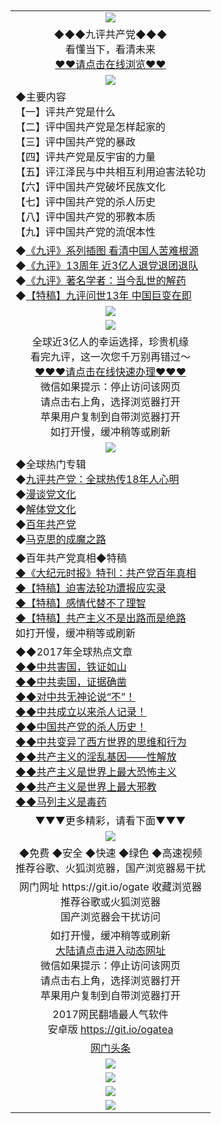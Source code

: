 <table>
  <tr>
    <td align=center><img src="https://raw.githubusercontent.com/wnel2017/ku/master/9Pnew1.jpg" /></td>
  </tr>
  <tr>
  <td align=center>
◆◆◆九评共产党◆◆◆<br/>
看懂当下，看清未来<br/>
<a href="https://s3.ap-south-1.amazonaws.com/ogatem/oGate.htm?4EC%2FJP.mp4&from=wnel">❤❤请点击在线浏览❤❤</a><br/>
   </tr>
  <tr>
      <td align=center><img src="https://raw.githubusercontent.com/wnel2017/ku/master/%E5%BE%AE%E4%BF%A1%E8%AF%B4%E6%98%8E4.jpg"/></td>
  </tr>
  <tr>
    <td align=left>
◆主要内容<br/>
【一】评共产党是什么<br/>
【二】评中国共产党是怎样起家的<br/>
【三】评中国共产党的暴政<br/>
【四】评共产党是反宇宙的力量<br/>
【五】评江泽民与中共相互利用迫害法轮功<br/>
【六】评中国共产党破坏民族文化<br/>
【七】评中国共产党的杀人历史<br/>
【八】评中国共产党的邪教本质<br/>
【九】评中国共产党的流氓本性<br/>
  </tr>
  <tr>
<td align=left>
◆<a href="https://s3.ap-south-1.amazonaws.com/ogatem/oGate.htm?4EC%2FJP.mp4&current=3:1&from=wnel">《九评》系列插图 看清中国人苦难根源</a><br/>
◆<a href="https://s3.ap-south-1.amazonaws.com/ogatem/oGate.htm?4EC%2FJP.mp4&current=4:1&from=wnel">《九评》13周年 近3亿人退党退团退队</a><br/>
◆<a href="https://s3.ap-south-1.amazonaws.com/ogatem/oGate.htm?4EC%2FJP.mp4&current=5:1&from=wnel">《九评》著名学者：当今乱世的解药</a><br/>
◆<a href="https://s3.ap-south-1.amazonaws.com/ogatem/oGate.htm?4EC%2FJP.mp4&current=6:1&from=wnel">【特稿】九评问世13年 中国巨变在即</a><br/>
  </tr>
  <tr>
   <td align=center><img src="https://raw.githubusercontent.com/wnel2017/ku/master/3T.jpg" /></td>
  </tr>
  <tr>
   <td align=center><img src="https://raw.githubusercontent.com/wnel2017/ku/master/3T1.jpg" /></td>
  </tr>
  <tr>
<td align=center>
全球近3亿人的幸运选择，珍贵机缘<br/>
看完九评，这一次您千万别再错过～<br/>
<a href="https://s3.ap-south-1.amazonaws.com/ogatem/oGate.htm?ogST.aspx?from=wnel-3T">❤❤❤请点击在线快速办理❤❤❤</a><br/>
微信如果提示：停止访问该网页<br/>
请点击右上角，选择浏览器打开<br/>
苹果用户复制到自带浏览器打开<br/>
如打开慢，缓冲稍等或刷新<br/>
  </tr>
  <tr>
   <td align=center><img src="https://raw.githubusercontent.com/wnel2017/ku/master/3t.jpg"/></td><br/>
  </tr>
  <tr>
      <td align=left>
◆全球热门专辑<br/>
◆<a href="https://s3.ap-south-1.amazonaws.com/ogatem/oGate.htm?4EC%2FJP.mp4&from=wnel">九评共产党：全球热传18年人心明</a><br/>
◆<a href="https://s3.ap-south-1.amazonaws.com/ogatem/oGate.htm?4EC%2FMTDWH.mp4&from=wnel">漫谈党文化</a><br/>
◆<a href="https://s3.ap-south-1.amazonaws.com/ogatem/oGate.htm?1D%2FJTDWH&from=wnel">解体党文化</a><br/>
◆<a href="https://s3.ap-south-1.amazonaws.com/ogatem/oGate.htm?4EC%2FBNGCD&from=wnel">百年共产党</a><br/>
◆<a href="https://s3.ap-south-1.amazonaws.com/ogatem/oGate.htm?c816602&from=wnel">马克思的成魔之路</a><br/>
  </tr>
  <tr>
<td align=left>◆百年共产党真相◆特稿<br/>
<a href="https://s3.ap-south-1.amazonaws.com/ogatem/oGate.htm?http%3A%2F%2F140%2Fgb%2F17%2F3%2F6%2Fn8879818.htm&from=wnel">◆《大纪元时报》特刊：共产党百年真相</a><br/>
<a href="https://s3.ap-south-1.amazonaws.com/ogatem/oGate.htm?http%3A%2F%2F140%2Fgb%2F17%2F4%2F20%2Fn9055656.htm&from=wnel">◆【特稿】迫害法轮功遭报应实录</a><br/>
<a href="https://s3.ap-south-1.amazonaws.com/ogatem/oGate.htm?http%3A%2F%2F140%2Fgb%2F15%2F11%2F2%2Fn4564327.htm&from=wnel">◆【特稿】感情代替不了理智</a><br/>
<a href="https://s3.ap-south-1.amazonaws.com/ogatem/oGate.htm?http%3A%2F%2F140%2Fgb%2F17%2F2%2F9%2Fn8792816.htm&from=wnel">◆【特稿】共产主义不是出路而是绝路</a><br/>
如打开慢，缓冲稍等或刷新<br/>
  </tr>
  <tr>
<td align=left>
 ◆◆2017年全球热点文章<br/>
<a href="https://s3.ap-south-1.amazonaws.com/ogatem/oGate.htm?c807209&from=wnel">◆◆中共害国，铁证如山</a><br/>
<a href="https://s3.ap-south-1.amazonaws.com/ogatem/oGate.htm?c813172&from=wnel">◆◆中共卖国，证据确凿</a><br/>
<a href="https://s3.ap-south-1.amazonaws.com/ogatem/oGate.htm?c813247&from=wnel">◆◆对中共无神论说“不”！</a><br/>
<a href="https://s3.ap-south-1.amazonaws.com/ogatem/oGate.htm?http%3A%2F%2F140%2Fgb%2F13%2F7%2F2%2Fn3906831.htm&from=wnel">◆◆中共成立以来杀人记录！</a><br/>
<a href="https://s3.ap-south-1.amazonaws.com/ogatem/oGate.htm?http%3A%2F%2F140%2Fgb%2F17%2F2%2F17%2Fn8822194.htm&from=wnel">◆◆中国共产党的杀人历史！</a><br/>
<a href="https://s3.ap-south-1.amazonaws.com/ogatem/oGate.htm?http%3A%2F%2F140%2Fgb%2F17%2F1%2F3%2Fn8663018.htm&from=wnel">◆◆中共变异了西方世界的思维和行为</a><br/>
<a href="https://s3.ap-south-1.amazonaws.com/ogatem/oGate.htm?http%3A%2F%2F140%2Fgb%2F17%2F4%2F9%2Fn9018949.htm&from=wnel">◆◆共产主义的淫乱基因——性解放</a><br/>
<a href="https://s3.ap-south-1.amazonaws.com/ogatem/oGate.htm?c813246&from=wnel">◆◆共产主义是世界上最大恐怖主义</a><br/>
<a href="https://s3.ap-south-1.amazonaws.com/ogatem/oGate.htm?c812504&from=wnel">◆◆共产主义是世界上最大邪教</a><br/>
<a href="https://s3.ap-south-1.amazonaws.com/ogatem/oGate.htm?c813248&from=wnel
">◆◆马列主义是毒药</a><br/>
  </tr>
  <tr>
<tr><td align=center>▼▼▼更多精彩，请看下面▼▼▼<br/>
  </tr>
  <tr>
    <td align=center><img src="https://raw.githubusercontent.com/wnel2017/ku/master/ogate6.jpg" /></td>
  </tr>
  <tr>
<td align=center>◆免费  ◆安全  ◆快速  ◆绿色  ◆高速视频<br/>
推荐谷歌、火狐浏览器，国产浏览器易干扰<br/>
       </td>
  </tr>
  <tr>
   <td align=center>网门网址 https://git.io/ogate 收藏浏览器<br/>
推荐谷歌或火狐浏览器<br/>
国产浏览器会干扰访问<br/>
    </td>
  </tr>
  <tr>
    <td align=center>
如打开慢，缓冲稍等或刷新<br/>
<a href="https://s3.ap-south-1.amazonaws.com/ogatem/oGate.htm?from=wnel">大陆请点击进入动态网址</a><br/>
微信如果提示：停止访问该网页<br/>
请点击右上角，选择浏览器打开<br/>
苹果用户复制到自带浏览器打开<br/>
  </tr>
  <tr>
      <td align=center>
2017网民翻墙最人气软件<br/>
安卓版 <a href="https://raw.githubusercontent.com/ogate/up/master/ogate.apk?og">https://git.io/ogatea</a><br/>
  </tr>
  <tr>
    <td align=center>
<a target="_blank" href="https://s3.ap-south-1.amazonaws.com/ogatem/oGate.htm?ogNews&from=wnel">网门头条</a><br/>
    </td>
  </tr>
  <tr>
    <td align=center><img src="https://cloud.githubusercontent.com/assets/11880933/15631437/70d0a74e-259d-11e6-946f-6237b4b657bd.jpg"/></td>
  </tr>
  <tr>
      <td align=center><img src="https://raw.githubusercontent.com/wnel2017/ku/master/%E4%BD%BF%E7%94%A8%E6%8C%87%E5%8D%971.jpg"/></td>
  </tr>
  <tr>
      <td align=center><img src="https://raw.githubusercontent.com/wnel2017/ku/master/%E5%BE%AE%E4%BF%A1%E8%AF%B4%E6%98%8E4.jpg"/></td>
  </tr>
  <tr>
      <td align=center><img src="https://raw.githubusercontent.com/wnel2017/ku/master/%E5%BE%AE%E4%BF%A1%E8%AF%B4%E6%98%8E.jpg"/></td>

</table>    
